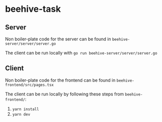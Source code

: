 # beehive-task

## Server

Non boiler-plate code for the server can be found in `beehive-server/server/server.go`

The client can be run locally with `go run beehive-server/server/server.go`

## Client

Non boiler-plate code for the frontend can be found in `beehive-frontend/src/pages.tsx`

The client can be run locally by following these steps from `beehive-frontend/`:

1. `yarn install`
2. `yarn dev`
